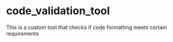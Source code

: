 # code_validation_tool
This is a custom tool that checks if code formatting meets certain requirements
